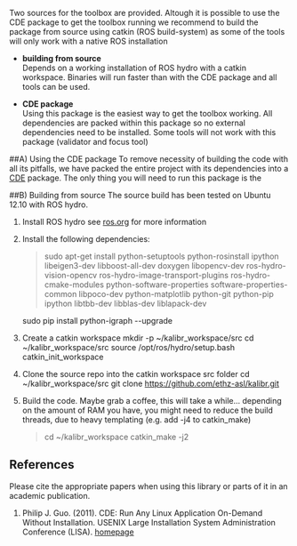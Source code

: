 Two sources for the toolbox are provided. Altough it is possible to use the CDE package to get the toolbox running we recommend to build the package from source using catkin (ROS build-system) as some of the tools will only work with a native ROS installation

* **building from source**<br>
    Depends on a working installation of ROS hydro with a catkin workspace. Binaries will run faster than with the CDE package and all tools can be used.

* **CDE package**<br>
    Using this package is the easiest way to get the toolbox working. All dependencies are packed within this package so no external dependencies need to be installed. Some tools will not work with this package (validator and focus tool)


##A) Using the CDE package
To remove necessity of building the code with all its pitfalls, we have packed the entire project with its dependencies into a [CDE](#guo) package. The only thing you will need to run this package is the 


##B) Building from source
The source build has been tested on Ubuntu 12.10 with ROS hydro.

1. Install ROS hydro
    see [ros.org](http://wiki.ros.org/ROS/Installation) for more information

1. Install the following dependencies:
    >sudo apt-get install python-setuptools python-rosinstall ipython libeigen3-dev libboost-all-dev doxygen libopencv-dev ros-hydro-vision-opencv ros-hydro-image-transport-plugins ros-hydro-cmake-modules python-software-properties software-properties-common libpoco-dev python-matplotlib python-git python-pip ipython libtbb-dev libblas-dev liblapack-dev

    sudo pip install python-igraph --upgrade

1. Create a catkin workspace
    mkdir -p ~/kalibr_workspace/src
    cd ~/kalibr_workspace/src
    source /opt/ros/hydro/setup.bash
    catkin_init_workspace

1. Clone the source repo into the catkin workspace src folder
    cd ~/kalibr_workspace/src
    git clone https://github.com/ethz-asl/kalibr.git

1. Build the code. Maybe grab a coffee, this will take a while...
    depending on the amount of RAM you have, you might need to reduce the build threads, due to heavy templating (e.g. add -j4 to catkin_make)

    > cd ~/kalibr_workspace
    catkin_make -j2


## References
Please cite the appropriate papers when using this library or parts of it in an academic publication.

1. <a name="guo"></a> Philip J. Guo. (2011). CDE: Run Any Linux Application On-Demand Without Installation.  USENIX Large Installation System Administration Conference (LISA). [homepage](http://www.pgbovine.net/cde.html)